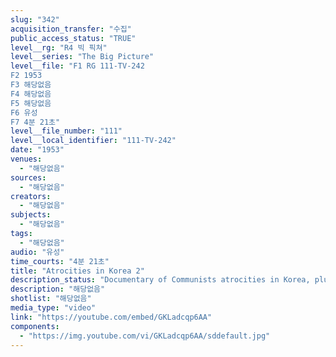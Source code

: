 ```yaml
---
slug: "342"
acquisition_transfer: "수집"
public_access_status: "TRUE"
level__rg: "R4 빅 픽쳐"
level__series: "The Big Picture"
level__file: "F1 RG 111-TV-242
F2 1953
F3 해당없음
F4 해당없음
F5 해당없음
F6 유성
F7 4분 21초"
level__file_number: "111"
level__local_identifier: "111-TV-242"
date: "1953"
venues: 
  - "해당없음"
sources: 
  - "해당없음"
creators: 
  - "해당없음"
subjects: 
  - "해당없음"
tags: 
  - "해당없음"
audio: "유성"
time_courts: "4분 21초"
title: "Atrocities in Korea 2"
description_status: "Documentary of Communists atrocities in Korea, plus interviews with returned POWs."
description: "해당없음"
shotlist: "해당없음"
media_type: "video"
link: "https://youtube.com/embed/GKLadcqp6AA"
components: 
  - "https://img.youtube.com/vi/GKLadcqp6AA/sddefault.jpg"
---
```

